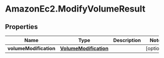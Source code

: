 # AmazonEc2.ModifyVolumeResult

## Properties

Name | Type | Description | Notes
------------ | ------------- | ------------- | -------------
**volumeModification** | [**VolumeModification**](VolumeModification.md) |  | [optional] 


